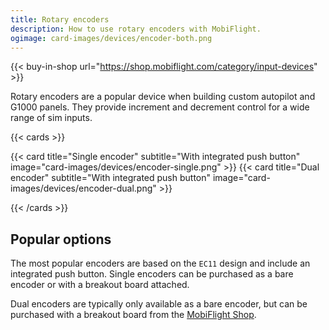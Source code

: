 ```yaml
---
title: Rotary encoders
description: How to use rotary encoders with MobiFlight.
ogimage: card-images/devices/encoder-both.png
---
```


{{< buy-in-shop url="https://shop.mobiflight.com/category/input-devices" >}}

Rotary encoders are a popular device when building custom autopilot and G1000 panels. They provide increment and decrement control for a wide range of sim inputs.

{{< cards >}}

{{< card title="Single encoder" subtitle="With integrated push button" image="card-images/devices/encoder-single.png" >}}
{{< card title="Dual encoder" subtitle="With integrated push button" image="card-images/devices/encoder-dual.png" >}}

{{< /cards >}}

## Popular options

The most popular encoders are based on the `EC11` design and include an integrated push button. Single encoders can be purchased as a bare encoder or with a breakout board attached.

Dual encoders are typically only available as a bare encoder, but can be purchased with a breakout board from the [MobiFlight Shop](https://shop.mobiflight.com/product/dual-encoder-bundle).
